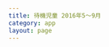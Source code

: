 ```yaml
---
title: 待機児童 2016年5～9月
category: app
layout: page
---
```


<script src="{{ "/assets/marked.min.js" | prepend: site.baseurl }}"></script>
<script src="{{ "/assets/ansi_up.min.js" | prepend: site.baseurl }}"></script>
<script src="{{ "/assets/prism.js" | prepend: site.baseurl }}"></script>
<script src="{{ "/assets/notebook.min.js" | prepend: site.baseurl }}"></script>
<script src="{{ "/assets/axios.min.js" | prepend: site.baseurl }}"></script>
<div id="nb"></div>
<script type="text/javascript">
axios.get("https://raw.githubusercontent.com/hkwi/kobe-barcelona/master/notes/2016-10-06-wait-hist.ipynb").then(function(resp){
document.getElementById("nb").appendChild(nb.parse(resp.data).render());
Prism.highlightAll();
})
</script>
